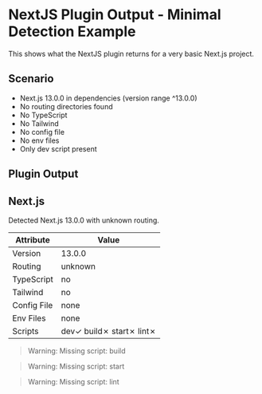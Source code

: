# NextJS Plugin Output - Minimal Detection Example

This shows what the NextJS plugin returns for a very basic Next.js project.

## Scenario
- Next.js 13.0.0 in dependencies (version range ^13.0.0)
- No routing directories found
- No TypeScript
- No Tailwind
- No config file
- No env files
- Only dev script present

## Plugin Output

## Next.js
Detected Next.js 13.0.0 with unknown routing.

| Attribute | Value |
| --------- | ----- |
| Version | 13.0.0 |
| Routing | unknown |
| TypeScript | no |
| Tailwind | no |
| Config File | none |
| Env Files | none |
| Scripts | dev✓ build✗ start✗ lint✗ |

> Warning: Missing script: build

> Warning: Missing script: start

> Warning: Missing script: lint